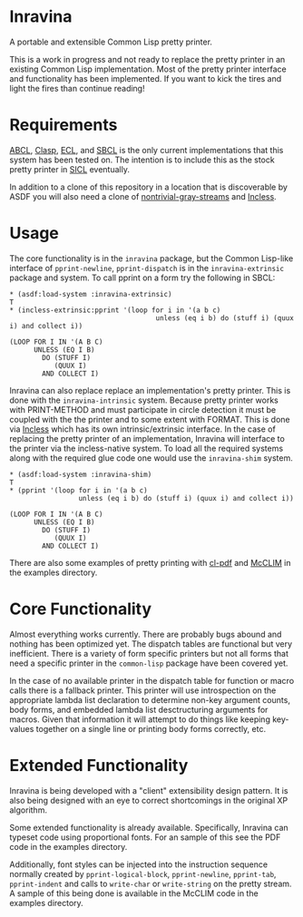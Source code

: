 # Inravina

A portable and extensible Common Lisp pretty printer.

This is a work in progress and not ready to replace the pretty printer
in an existing Common Lisp implementation. Most of the pretty printer
interface and functionality has been implemented. If you want to kick
the tires and light the fires than continue reading!

# Requirements

[ABCL][], [Clasp][], [ECL][], and [SBCL][] is the only current
implementations that this system has been tested on. The intention is
to include this as the stock pretty printer in [SICL][] eventually.

In addition to a clone of this repository in a location that is
discoverable by ASDF you will also need a clone of
[nontrivial-gray-streams][] and [Incless][].

# Usage

The core functionality is in the `inravina` package, but the Common
Lisp-like interface of `pprint-newline`, `pprint-dispatch` is in the
`inravina-extrinsic` package and system. To call pprint on a form try
the following in SBCL:

```
* (asdf:load-system :inravina-extrinsic)
T
* (incless-extrinsic:pprint '(loop for i in '(a b c) 
                                    unless (eq i b) do (stuff i) (quux i) and collect i))

(LOOP FOR I IN '(A B C)
      UNLESS (EQ I B)
        DO (STUFF I)
           (QUUX I)
        AND COLLECT I)
```

Inravina can also replace replace an implementation's pretty
printer. This is done with the `inravina-intrinsic` system. Because
pretty printer works with PRINT-METHOD and must participate in circle
detection it must be coupled with the the printer and to some extent
with FORMAT. This is done via [Incless][] which has its own
intrinsic/extrinsic interface. In the case of replacing the pretty
printer of an implementation, Inravina will interface to the printer
via the incless-native system. To load all the required systems along
with the required glue code one would use the `inravina-shim` system.

```
* (asdf:load-system :inravina-shim)
T
* (pprint '(loop for i in '(a b c) 
                 unless (eq i b) do (stuff i) (quux i) and collect i))

(LOOP FOR I IN '(A B C)
      UNLESS (EQ I B)
        DO (STUFF I)
           (QUUX I)
        AND COLLECT I)
```

There are also some examples of pretty printing with [cl-pdf][] and
[McCLIM][] in the examples directory.

# Core Functionality

Almost everything works currently. There are probably bugs abound and
nothing has been optimized yet. The dispatch tables are functional but
very inefficient.  There is a variety of form specific printers but
not all forms that need a specific printer in the `common-lisp`
package have been covered yet.

In the case of no available printer in the dispatch table for function
or macro calls there is a fallback printer. This printer will use
introspection on the appropriate lambda list declaration to determine
non-key argument counts, body forms, and embedded lambda list
desctructuring arguments for macros. Given that information it will
attempt to do things like keeping key-values together on a single line
or printing body forms correctly, etc.

# Extended Functionality

Inravina is being developed with a "client" extensibility design
pattern. It is also being designed with an eye to correct shortcomings
in the original XP algorithm.

Some extended functionality is already available. Specifically,
Inravina can typeset code using proportional fonts. For an sample of
this see the PDF code in the examples directory.

Additionally, font styles can be injected into the instruction
sequence normally created by `pprint-logical-block`, `pprint-newline`,
`pprint-tab`, `pprint-indent` and calls to `write-char` or
`write-string` on the pretty stream. A sample of this being done is
available in the McCLIM code in the examples directory.

[ABCL]: https://armedbear.common-lisp.dev/
[CLASP]: https://github.com/clasp-developers/clasp
[ECL]: https://ecl.common-lisp.dev/
[Incless]: https://github.com/s-expressionists/Incless
[McCLIM]: https://github.com/McCLIM/McCLIM
[SBCL]: http://sbcl.org
[SICL]: https://github.com/robert-strandh/SICL
[cl-pdf]: https://github.com/mbattyani/cl-pdf
[nontrivial-gray-streams]: https://github.com/yitzchak/nontrivial-gray-streams
